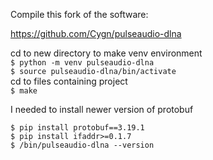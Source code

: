 Compile this fork of the software:  

https://github.com/Cygn/pulseaudio-dlna  

cd to new directory to make venv environment  
`$ python -m venv pulseaudio-dlna`  
`$ source pulseaudio-dlna/bin/activate`  
cd to files containing project  
`$ make`  

I needed to install newer version of protobuf  

`$ pip install protobuf==3.19.1`  
`$ pip install ifaddr>=0.1.7`  
`$ /bin/pulseaudio-dlna --version`   
